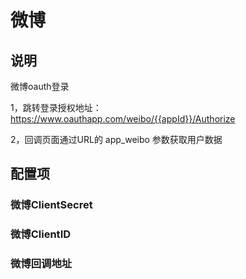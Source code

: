 # 微博

## 说明

微博oauth登录

1，跳转登录授权地址：https://www.oauthapp.com/weibo/{{appId}}/Authorize

2，回调页面通过URL的 app_weibo 参数获取用户数据

## 配置项

### 微博ClientSecret
### 微博ClientID
### 微博回调地址